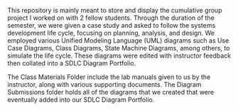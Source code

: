 This repository is mainly meant to store and display the cumulative group project I worked on with 2 fellow students. 
Through the duration of the semester, we were given a case study and asked to follow the systems development life cycle, focusing on planning, analysis, and design.
We employed various Unified Modeling Language (UML) diagrams such as Use Case Diagrams, Class Diagrams, State Machine Diagrams, among others, to simulate the life cycle.
These diagrams were edited with instructor feedback then collated into a SDLC Diagram Portfolio. 

The Class Materials Folder include the lab manuals given to us by the instructor, along with various supporting documents.
The Diagram Submissions folder holds all of the diagrams that we created that were eventually added into our SDLC Diagram Portfolio.
